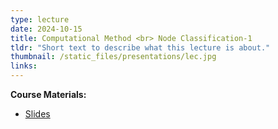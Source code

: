 ```yaml
---
type: lecture
date: 2024-10-15
title: Computational Method <br> Node Classification-1
tldr: "Short text to describe what this lecture is about."
thumbnail: /static_files/presentations/lec.jpg
links: 
---
```

**Course Materials:**
- [Slides](/static_files/presentations/slides_lec_8.pdf)
